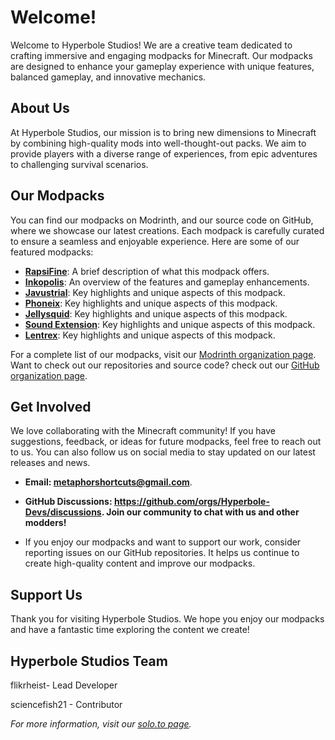 # Welcome!

Welcome to Hyperbole Studios! We are a creative team dedicated to crafting immersive and engaging modpacks for Minecraft. Our modpacks are designed to enhance your gameplay experience with unique features, balanced gameplay, and innovative mechanics.

## About Us

At Hyperbole Studios, our mission is to bring new dimensions to Minecraft by combining high-quality mods into well-thought-out packs. We aim to provide players with a diverse range of experiences, from epic adventures to challenging survival scenarios.

## Our Modpacks

You can find our modpacks on Modrinth, and our source code on GitHub, where we showcase our latest creations. Each modpack is carefully curated to ensure a seamless and enjoyable experience. Here are some of our featured modpacks:

- **[RapsiFine](https://modrinth.com/modpack/raspifine)**: A brief description of what this modpack offers.
- **[Inkopolis](https://modrinth.com/modpack/inkopolis)**: An overview of the features and gameplay enhancements.
- **[Javustrial](https://modrinth.com/modpack/the-javustrial-project)**: Key highlights and unique aspects of this modpack.
- **[Phoneix](https://modrinth.com/modpack/the-phoneix-project)**: Key highlights and unique aspects of this modpack.
- **[Jellysquid](https://modrinth.com/modpack/jellysquid)**: Key highlights and unique aspects of this modpack.
- **[Sound Extension](https://modrinth.com/modpack/sound-extension)**: Key highlights and unique aspects of this modpack.
- **[Lentrex](https://modrinth.com/modpack/lentrex)**: Key highlights and unique aspects of this modpack.

For a complete list of our modpacks, visit our [Modrinth organization page](https://modrinth.com/organization/hyperbole-studios).
Want to check out our repositories and source code? check out our [GitHub organization page](https://github.com/hyperbole-devs).

## Get Involved

We love collaborating with the Minecraft community! If you have suggestions, feedback, or ideas for future modpacks, feel free to reach out to us. You can also follow us on social media to stay updated on our latest releases and news.

- **Email: metaphorshortcuts@gmail.com**.
- **GitHub Discussions: https://github.com/orgs/Hyperbole-Devs/discussions. Join our community to chat with us and other modders!**

- If you enjoy our modpacks and want to support our work, consider reporting issues on our GitHub repositories. It helps us continue to create high-quality content and improve our modpacks.

## Support Us

Thank you for visiting Hyperbole Studios. We hope you enjoy our modpacks and have a fantastic time exploring the content we create!

## Hyperbole Studios Team

flikrheist- Lead Developer

sciencefish21 - Contributor


*For more information, visit our [solo.to page](https://solo.to/hyperbole-studios).*

